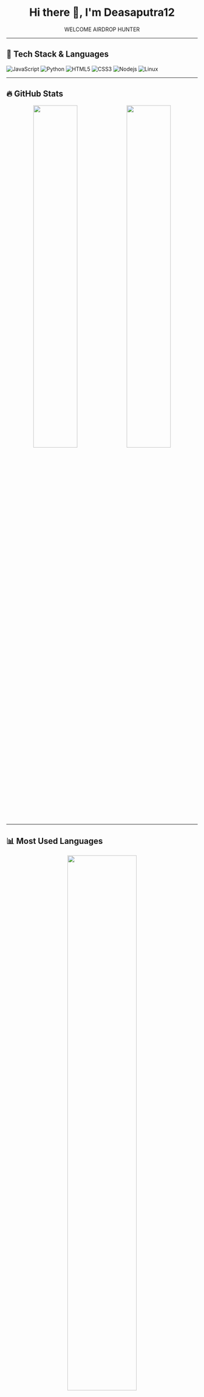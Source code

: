 <h1 align="center">Hi there 👋, I'm Deasaputra12</h1>
<p align="center">WELCOME AIRDROP HUNTER</p>

---

## 🧰 Tech Stack & Languages

![JavaScript](https://img.shields.io/badge/-JavaScript-black?style=flat-square&logo=javascript)
![Python](https://img.shields.io/badge/-Python-black?style=flat-square&logo=python)
![HTML5](https://img.shields.io/badge/-HTML5-black?style=flat-square&logo=html5)
![CSS3](https://img.shields.io/badge/-CSS3-black?style=flat-square&logo=css3)
![Nodejs](https://img.shields.io/badge/-Node.js-black?style=flat-square&logo=node.js)
![Linux](https://img.shields.io/badge/-Linux-black?style=flat-square&logo=linux)

---

## 🔥 GitHub Stats

<p align="center">
  <img src="https://github-readme-stats.vercel.app/api?username=siyoell12&show_icons=true&theme=radical" width="48%" />
  <img src="https://github-readme-streak-stats.herokuapp.com?user=siyoell12&theme=radical&date_format=M%20j%5B%2C%20Y%5D" width="48%" />
</p>

---

## 📊 Most Used Languages

<p align="center">
  <img src="https://github-readme-stats.vercel.app/api/top-langs/?username=siyoell12&layout=compact&theme=radical" width="60%" />
</p>

---

## 🏆 GitHub Trophies

<p align="center">
  <img src="https://github-profile-trophy.vercel.app/?username=siyoell12&theme=darkhub&no-frame=true&no-bg=true&margin-w=5" />
</p>

---

## 🌐 Contact & Social

<p align="center">
  <a href="https://t.me/independendropers"><img src="https://img.shields.io/badge/Telegram-2CA5E0?style=for-the-badge&logo=telegram&logoColor=white" /></a>
  <a href="https://x.com/Deasaputra_12"><img src="https://img.shields.io/badge/X-Deasaputra_12-black?style=for-the-badge&logo=twitter&logoColor=white" /></a>
</p>

---

<p align="center">
  <img src="https://komarev.com/ghpvc/?username=siyoell12&style=flat-square&color=orange" alt="profile views" />
</p>
